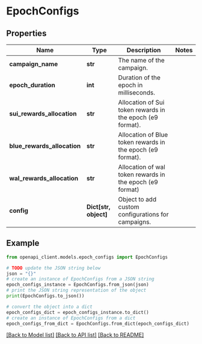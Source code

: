# EpochConfigs


## Properties

Name | Type | Description | Notes
------------ | ------------- | ------------- | -------------
**campaign_name** | **str** | The name of the campaign. | 
**epoch_duration** | **int** | Duration of the epoch in milliseconds. | 
**sui_rewards_allocation** | **str** | Allocation of Sui token rewards in the epoch (e9 format). | 
**blue_rewards_allocation** | **str** | Allocation of Blue token rewards in the epoch (e9 format). | 
**wal_rewards_allocation** | **str** | Allocation of wal token rewards in the epoch (e9 format) | 
**config** | **Dict[str, object]** | Object to add custom configurations for campaigns. | 

## Example

```python
from openapi_client.models.epoch_configs import EpochConfigs

# TODO update the JSON string below
json = "{}"
# create an instance of EpochConfigs from a JSON string
epoch_configs_instance = EpochConfigs.from_json(json)
# print the JSON string representation of the object
print(EpochConfigs.to_json())

# convert the object into a dict
epoch_configs_dict = epoch_configs_instance.to_dict()
# create an instance of EpochConfigs from a dict
epoch_configs_from_dict = EpochConfigs.from_dict(epoch_configs_dict)
```
[[Back to Model list]](../README.md#documentation-for-models) [[Back to API list]](../README.md#documentation-for-api-endpoints) [[Back to README]](../README.md)


